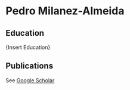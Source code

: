 # Pedro Milanez-Almeida
## Education
{Insert Education}
## Publications
See [Google Scholar](https://scholar.google.com/citations?user=t6ORw9cAAAAJ&hl=en)